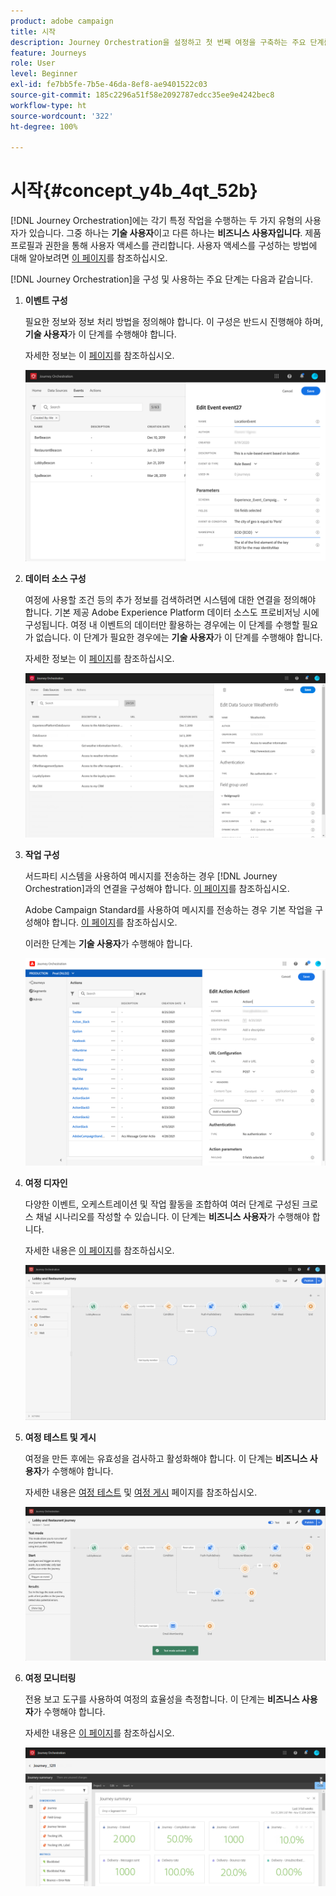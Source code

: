```yaml
---
product: adobe campaign
title: 시작
description: Journey Orchestration을 설정하고 첫 번째 여정을 구축하는 주요 단계를 살펴봅니다.
feature: Journeys
role: User
level: Beginner
exl-id: fe7bb5fe-7b5e-46da-8ef8-ae9401522c03
source-git-commit: 185c2296a51f58e2092787edcc35ee9e4242bec8
workflow-type: ht
source-wordcount: '322'
ht-degree: 100%

---
```


# 시작{#concept_y4b_4qt_52b}

[!DNL Journey Orchestration]에는 각기 특정 작업을 수행하는 두 가지 유형의 사용자가 있습니다. 그중 하나는 **기술 사용자**&#x200B;이고 다른 하나는 **비즈니스 사용자입니다**. 제품 프로필과 권한을 통해 사용자 액세스를 관리합니다. 사용자 액세스를 구성하는 방법에 대해 알아보려면 [이 페이지](../about/access-management.md)를 참조하십시오.

[!DNL Journey Orchestration]을 구성 및 사용하는 주요 단계는 다음과 같습니다.

1. **이벤트 구성**

   필요한 정보와 정보 처리 방법을 정의해야 합니다. 이 구성은 반드시 진행해야 하며, **기술 사용자**&#x200B;가 이 단계를 수행해야 합니다.

   자세한 정보는 이 [페이지](../event/about-events.md)를 참조하십시오.

   ![](../assets/journey7.png)

1. **데이터 소스 구성**

   여정에 사용할 조건 등의 추가 정보를 검색하려면 시스템에 대한 연결을 정의해야 합니다. 기본 제공 Adobe Experience Platform 데이터 소스도 프로비저닝 시에 구성됩니다. 여정 내 이벤트의 데이터만 활용하는 경우에는 이 단계를 수행할 필요가 없습니다. 이 단계가 필요한 경우에는 **기술 사용자**&#x200B;가 이 단계를 수행해야 합니다.

   자세한 정보는 이 [페이지](../datasource/about-data-sources.md)를 참조하십시오.

   ![](../assets/journey22.png)

1. **작업 구성**

   서드파티 시스템을 사용하여 메시지를 전송하는 경우 [!DNL Journey Orchestration]과의 연결을 구성해야 합니다. [이 페이지](../action/about-custom-action-configuration.md)를 참조하십시오.

   Adobe Campaign Standard를 사용하여 메시지를 전송하는 경우 기본 작업을 구성해야 합니다. [이 페이지](../action/working-with-adobe-campaign.md)를 참조하십시오.

   이러한 단계는 **기술 사용자**&#x200B;가 수행해야 합니다.

   ![](../assets/custom2.png)

1. **여정 디자인**

   다양한 이벤트, 오케스트레이션 및 작업 활동을 조합하여 여러 단계로 구성된 크로스 채널 시나리오를 작성할 수 있습니다. 이 단계는 **비즈니스 사용자**&#x200B;가 수행해야 합니다.

   자세한 내용은 [이 페이지](../building-journeys/journey.md)를 참조하십시오.

   ![](../assets/journeyuc2_24.png)

1. **여정 테스트 및 게시**

   여정을 만든 후에는 유효성을 검사하고 활성화해야 합니다. 이 단계는 **비즈니스 사용자**&#x200B;가 수행해야 합니다.

   자세한 내용은 [여정 테스트](../building-journeys/testing-the-journey.md) 및 [여정 게시](../building-journeys/publishing-the-journey.md) 페이지를 참조하십시오.

   ![](../assets/journeyuc2_32bis.png)

1. **여정 모니터링**

   전용 보고 도구를 사용하여 여정의 효율성을 측정합니다. 이 단계는 **비즈니스 사용자**&#x200B;가 수행해야 합니다.

   자세한 내용은 [이 페이지](../reporting/about-journey-reports.md)를 참조하십시오.

   ![](../assets/dynamic_report_journey_12.png)
